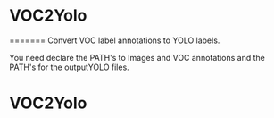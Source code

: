 # VOC2Yolo
=======
Convert VOC label annotations to YOLO labels.

You need declare the PATH's to Images and VOC annotations and the PATH's for the outputYOLO files.

# VOC2Yolo
